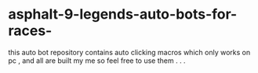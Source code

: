 # asphalt-9-legends-auto-bots-for-races-
this auto bot repository contains auto clicking macros which only works on pc , and all are built my me so feel free to use them . . .
